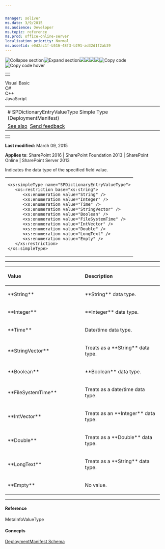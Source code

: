 ```yaml
---


manager: soliver
ms.date: 3/9/2015
ms.audience: Developer
ms.topic: reference
ms.prod: office-online-server
localization_priority: Normal
ms.assetid: e0d2ac1f-b516-48f3-b291-ad32d1f2ab39
---
```


![Collapse
section](../icons/collapse_all.gif "Collapse section")![Expand
section](../icons/expand_all.gif "Expand section")![](../icons/collapse_all.gif)![](../icons/expand_all.gif)![](../icons/dropdown.gif)![](../icons/dropdownHover.gif)![Copy
code](../icons/copycode.gif "Copy code")![Copy code
hover](../icons/copycodeHighlight.gif "Copy code hover")
<table>
<tbody>
<tr class="odd">
<td align="left"></td>
</tr>
</tbody>
</table>

Visual Basic  
C\#  
C++  
JavaScript  

<table>
<tbody>
<tr class="odd">
<td align="left"><span id="runningHeaderText"></span></td>
</tr>
<tr class="even">
<td align="left"># SPDictionaryEntryValueType Simple Type (DeploymentManifest)</td>
</tr>
<tr class="odd">
<td align="left"><a href="#seeAlsoToggle">See also</a>  <span id="headfeedbackarea" class="feedbackhead"><a href="javascript:SubmitFeedback(&#39;docthis@Microsoft.com&#39;,&#39;&#39;,&#39;&#39;,&#39;&#39;,&#39;1.0.18082.1225&#39;,&#39;%0\dThank%20you%20for%20your%20feedback.%20The%20developer%20writing%20teams%20use%20your%20feedback%20to%20improve%20documentation.%20While%20we%20are%20reviewing%20your%20feedback,%20we%20may%20send%20you%20e-mail%20to%20ask%20for%20clarification%20or%20feedback%20on%20a%20solution.%20We%20do%20not%20use%20your%20e-mail%20address%20for%20any%20other%20purpose%20and%20we%20delete%20it%20after%20we%20finish%20our%20review.%0\AFor%20further%20information%20about%20the%20privacy%20policies%20of%20Microsoft,%20please%20see%20http://privacy.microsoft.com/en-us/default.aspx.%0\A%0\d&#39;,&#39;Customer%20feedback&#39;);">Send feedback</a></span></td>
</tr>
</tbody>
</table>

<table>
<colgroup>
<col width="100%" />
</colgroup>
<tbody>
<tr class="odd">
<td align="left"></td>
</tr>
</tbody>
</table>

**Last modified:** March 09, 2015

**Applies to**: SharePoint 2016 | SharePoint Foundation 2013 |
SharePoint Online | SharePoint Server 2013

Indicates the data type of the specified field value.

<span codelanguage="other"></span>
<table>
<colgroup>
<col width="100%" />
</colgroup>
<tbody>
<tr class="odd">
<td align="left"><pre><code>&lt;xs:simpleType name=&quot;SPDictionaryEntryValueType&quot;&gt;
   &lt;xs:restriction base=&quot;xs:string&quot;&gt;
      &lt;xs:enumeration value=&quot;String&quot; /&gt;
      &lt;xs:enumeration value=&quot;Integer&quot; /&gt;
      &lt;xs:enumeration value=&quot;Time&quot; /&gt;
      &lt;xs:enumeration value=&quot;StringVector&quot; /&gt;
      &lt;xs:enumeration value=&quot;Boolean&quot; /&gt;
      &lt;xs:enumeration value=&quot;FileSystemTime&quot; /&gt;
      &lt;xs:enumeration value=&quot;IntVector&quot; /&gt;
      &lt;xs:enumeration value=&quot;Double&quot; /&gt;
      &lt;xs:enumeration value=&quot;LongText&quot; /&gt;
      &lt;xs:enumeration value=&quot;Empty&quot; /&gt;
   &lt;/xs:restriction&gt;
&lt;/xs:simpleType&gt;</code></pre></td>
</tr>
</tbody>
</table>


-------------------------------------------------------------------------------------------------------------------------------------------------------------------------------------------------------

<table>
<colgroup>
<col width="50%" />
<col width="50%" />
</colgroup>
<thead>
<tr class="header">
<th align="left"><p>Value</p></th>
<th align="left"><p>Description</p></th>
</tr>
</thead>
<tbody>
<tr class="odd">
<td align="left"><p>**String**</p></td>
<td align="left"><p>**String** data type.</p></td>
</tr>
<tr class="even">
<td align="left"><p>**Integer**</p></td>
<td align="left"><p>**Integer** data type.</p></td>
</tr>
<tr class="odd">
<td align="left"><p>**Time**</p></td>
<td align="left"><p>Date/time data type.</p></td>
</tr>
<tr class="even">
<td align="left"><p>**StringVector**</p></td>
<td align="left"><p>Treats as a **String** data type.</p></td>
</tr>
<tr class="odd">
<td align="left"><p>**Boolean**</p></td>
<td align="left"><p>**Boolean** data type.</p></td>
</tr>
<tr class="even">
<td align="left"><p>**FileSystemTime**</p></td>
<td align="left"><p>Treats as a date/time data type.</p></td>
</tr>
<tr class="odd">
<td align="left"><p>**IntVector**</p></td>
<td align="left"><p>Treats as an **Integer** data type.</p></td>
</tr>
<tr class="even">
<td align="left"><p>**Double**</p></td>
<td align="left"><p>Treats as a **Double** data type.</p></td>
</tr>
<tr class="odd">
<td align="left"><p>**LongText**</p></td>
<td align="left"><p>Treats as a **String** data type.</p></td>
</tr>
<tr class="even">
<td align="left"><p>**Empty**</p></td>
<td align="left"><p>No value.</p></td>
</tr>
</tbody>
</table>


-------------------------------------------------------------------------------------------------------------------------------------------------------------------------------------------

#### Reference

<span sdata="cer"
target="T:Microsoft.SharePoint.Deployment.MetaInfoValueType"><span
class="nolink">MetaInfoValueType</span></span>

#### Concepts

[DeploymentManifest
Schema](deploymentmanifest-schema.md)</span>








